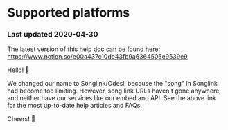 # Supported platforms

### Last updated 2020-04-30

The latest version of this help doc can be found here: https://www.notion.so/e00a437c10de43fb9a6364505e9539e9

Hello! 👋

We changed our name to Songlink/Odesli because the "song" in Songlink had become too limiting. However, song.link URLs haven't gone anywhere, and neither have our services like our embed and API. See the above link for the most up-to-date help articles and FAQs.

Cheers! 🎉
